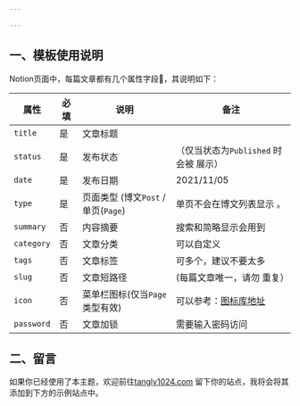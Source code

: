 ```yaml
---

---
```

## 一、模板使用说明

Notion页面中，每篇文章都有几个属性字段🤔，其说明如下：

 | 属性 | 必填 | 说明 | 备注 | 
 | ---- | ---- | ---- | ---- | 
 | `title` |  是 |  文章标题 |  | 
 | `status` | 是 | 发布状态 | （仅当状态为`Published` 时会被 展示） | 
 | `date` | 是 | 发布日期 | 2021/11/05 | 
 | `type` | 是 | 页面类型 (博文`Post` / 单页(`Page`) | 单页不会在博文列表显示 。 | 
 | `summary` | 否 | 内容摘要 | 搜索和简略显示会用到 | 
 | `category` | 否 | 文章分类 | 可以自定义 | 
 | `tags` | 否 | 文章标签 | 可多个，建议不要太多 | 
 | `slug` | 否 | 文章短路径 |  (每篇文章唯一，请勿 重复） | 
 | `icon` | 否 | 菜单栏图标(仅当`Page`类型有效) | 可以参考：[图标库地址](https://fontawesome.com/v5/search) | 
 | `password` | 否 | 文章加锁 | 需要输入密码访问 | 

## 二、留言

如果你已经使用了本主题，欢迎前往[tangly1024.com](https://tangly1024.com/about) 留下你的站点，我将会将其添加到下方的示例站点中。

